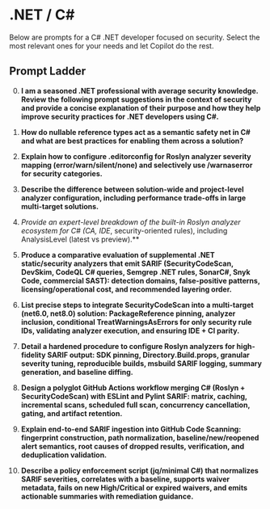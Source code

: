 # .NET / C#

Below are prompts for a C# .NET developer focused on security. Select the most relevant ones for your needs and let Copilot do the rest.

## Prompt Ladder

0. **I am a seasoned .NET professional with average security knowledge. Review the following prompt suggestions in the context of security and provide a concise explanation of their purpose and how they help improve security practices for .NET developers using C#.**

1. **How do nullable reference types act as a semantic safety net in C# and what are best practices for enabling them across a solution?**

2. **Explain how to configure .editorconfig for Roslyn analyzer severity mapping (error/warn/silent/none) and selectively use /warnaserror for security categories.**

3. **Describe the difference between solution-wide and project-level analyzer configuration, including performance trade-offs in large multi-target solutions.**

4. **Provide an expert-level breakdown of the built-in Roslyn analyzer ecosystem for C# (CA*, IDE*, security-oriented rules), including AnalysisLevel (latest vs preview).**

5. **Produce a comparative evaluation of supplemental .NET static/security analyzers that emit SARIF (SecurityCodeScan, DevSkim, CodeQL C# queries, Semgrep .NET rules, SonarC#, Snyk Code, commercial SAST): detection domains, false-positive patterns, licensing/operational cost, and recommended layering order.**

6. **List precise steps to integrate SecurityCodeScan into a multi-target (net6.0, net8.0) solution: PackageReference pinning, analyzer inclusion, conditional TreatWarningsAsErrors for only security rule IDs, validating analyzer execution, and ensuring IDE + CI parity.**

7. **Detail a hardened procedure to configure Roslyn analyzers for high-fidelity SARIF output: SDK pinning, Directory.Build.props, granular severity tuning, reproducible builds, msbuild SARIF logging, summary generation, and baseline diffing.**

8. **Design a polyglot GitHub Actions workflow merging C# (Roslyn + SecurityCodeScan) with ESLint and Pylint SARIF: matrix, caching, incremental scans, scheduled full scan, concurrency cancellation, gating, and artifact retention.**

9. **Explain end-to-end SARIF ingestion into GitHub Code Scanning: fingerprint construction, path normalization, baseline/new/reopened alert semantics, root causes of dropped results, verification, and deduplication validation.**

10. **Describe a policy enforcement script (jq/minimal C#) that normalizes SARIF severities, correlates with a baseline, supports waiver metadata, fails on new High/Critical or expired waivers, and emits actionable summaries with remediation guidance.**
